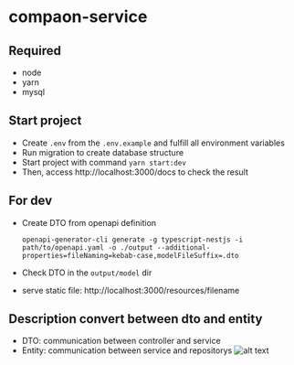 # compaon-service
## Required
- node
- yarn
- mysql

## Start project
- Create `.env` from the `.env.example` and fulfill all environment variables
- Run migration to create database structure
- Start project with command `yarn start:dev`
- Then, access http://localhost:3000/docs to check the result

## For dev
- Create DTO from openapi definition
  ```
  openapi-generator-cli generate -g typescript-nestjs -i path/to/openapi.yaml -o ./output --additional-properties=fileNaming=kebab-case,modelFileSuffix=.dto
  ```
- Check DTO in the `output/model` dir

- serve static file: http://localhost:3000/resources/filename


## Description convert between dto and entity

- DTO: communication between controller and service
- Entity: communication between service and repositorys
  ![alt text](https://i.imgur.com/LXGEXh3.png)
